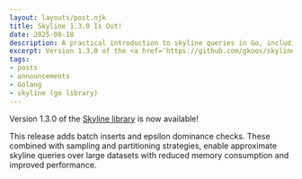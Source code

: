 ```yaml
---
layout: layouts/post.njk
title: Skyline 1.3.0 Is Out!
date: 2025-08-18
description: A practical introduction to skyline queries in Go, including a command line tool for skyline calculations.
excerpt: Version 1.3.0 of the <a href='https://github.com/gkoos/skyline'>Skyline library</a> is now available!
tags:
- posts
- announcements
- Golang
- skyline (go library)
---
```

Version 1.3.0 of the [Skyline library](https://github.com/gkoos/skyline) is now available! 

This release adds batch inserts and epsilon dominance checks. These combined with sampling and partitioning strategies, enable approximate skyline queries over large datasets with reduced memory consumption and improved performance.
